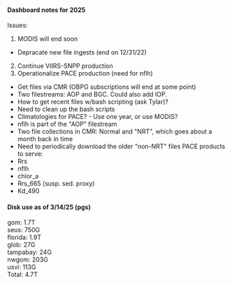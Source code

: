 #### Dashboard notes for 2025

Issues:
1. MODIS will end soon
 - Depracate new file ingests (end on 12/31/22)
2. Continue VIIRS-SNPP production
3. Operationalize PACE production (need for nflh)
 - Get files via CMR (OBPG subscriptions will end at some point)
 - Two filestreams: AOP and BGC. Could also add IOP.
 - How to get recent files w/bash scripting (ask Tylar)?
 - Need to clean up the bash scripts
 - Climatologies for PACE? - Use one year, or use MODIS?
 - nflh is part of the "AOP" filestream
 - Two file collections in CMR: Normal and "NRT", which goes about a month back in time
 - Need to periodically download the older "non-NRT" files 
PACE products to serve:
 - Rrs
 - nflh
 - chlor_a
 - Rrs_665 (susp. sed. proxy)
 - Kd_490

#### Disk use as of 3/14/25 (pgs)
gom: 1.7T  
seus: 750G  
florida: 1.9T  
glob: 27G  
tampabay: 24G  
nwgom: 203G  
usvi: 113G  
Total: 4.7T  
